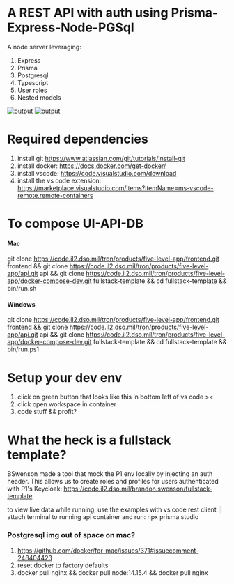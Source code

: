 # A REST API with auth using Prisma-Express-Node-PGSql

A node server leveraging:

1. Express
2. Prisma
3. Postgresql
4. Typescript
5. User roles
6. Nested models  

![output](https://user-images.githubusercontent.com/71202372/112101303-a4edc080-8b63-11eb-9712-97a42599a66d.gif)
![output](https://user-images.githubusercontent.com/71202372/112105405-986c6680-8b69-11eb-9c34-b60b4aff17e6.gif)

# Required dependencies

1. install git https://www.atlassian.com/git/tutorials/install-git
2. install docker: https://docs.docker.com/get-docker/
3. install vscode: https://code.visualstudio.com/download
4. install the vs code extension: https://marketplace.visualstudio.com/items?itemName=ms-vscode-remote.remote-containers

# To compose UI-API-DB

#### Mac

git clone https://code.il2.dso.mil/tron/products/five-level-app/frontend.git frontend && git clone https://code.il2.dso.mil/tron/products/five-level-app/api.git api && git clone https://code.il2.dso.mil/tron/products/five-level-app/docker-compose-dev.git fullstack-template && cd fullstack-template && bin/run.sh

#### Windows

git clone https://code.il2.dso.mil/tron/products/five-level-app/frontend.git frontend && git clone https://code.il2.dso.mil/tron/products/five-level-app/api.git api && git clone https://code.il2.dso.mil/tron/products/five-level-app/docker-compose-dev.git fullstack-template && cd fullstack-template && bin/run.ps1

# Setup your dev env

1. click on green button that looks like this in bottom left of vs code ><
2. click open workspace in container
3. code stuff && profit?

# What the heck is a fullstack template?

BSwenson made a tool that mock the P1 env locally by injecting an auth header. This allows us to create roles and profiles for users authenticated with P1's Keycloak: https://code.il2.dso.mil/brandon.swenson/fullstack-template

to view live data while running, use the examples with vs code rest client || attach terminal to running api container and run: npx prisma studio

### Postgresql img out of space on mac?

1. https://github.com/docker/for-mac/issues/371#issuecomment-248404423
2. reset docker to factory defaults
3. docker pull nginx && docker pull node:14.15.4 && docker pull nginx
